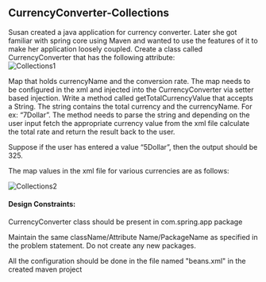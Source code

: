 ## CurrencyConverter-Collections

Susan created a  java application for currency converter. Later she got familiar with  spring core using Maven and wanted to use the features of it to make her application loosely coupled. Create a class called CurrencyConverter that has the following attribute:
<br />
![Collections1](resources/readme_pics/collections1.JPG) <br />

Map that holds currencyName and the conversion rate. The map needs to be configured in the xml and injected into the CurrencyConverter via setter based injection. Write a method called getTotalCurrencyValue that accepts a String. The string contains the total currency and the currencyName.  For ex: “7Dollar”. The method needs to parse the string and depending on the user input fetch the appropriate currency value from the xml file calculate the total rate and return the result back to the user.

Suppose if the user has entered a value “5Dollar”,  then the output should be 325.

The map values in the xml file for various currencies are as follows: <br />

![Collections2](resources/readme_pics/collections2.JPG) <br />



#### Design Constraints:

CurrencyConverter class should be present in com.spring.app package

Maintain the same className/Attribute Name/PackageName as specified in the problem statement. Do not create any new packages.

All the configuration should be done in the file named "beans.xml" in the created maven project
